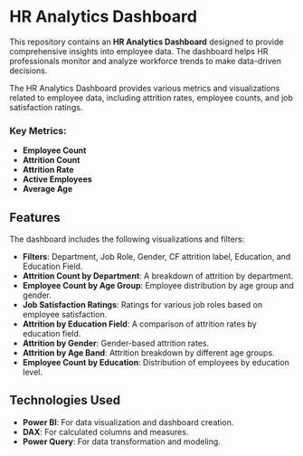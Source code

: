 # HR Analytics Dashboard

This repository contains an **HR Analytics Dashboard** designed to provide comprehensive insights into employee data. The dashboard helps HR professionals monitor and analyze workforce trends to make data-driven decisions.

The HR Analytics Dashboard provides various metrics and visualizations related to employee data, including attrition rates, employee counts, and job satisfaction ratings.

### Key Metrics:
- **Employee Count**
- **Attrition Count**
- **Attrition Rate**
- **Active Employees**
- **Average Age**

## Features

The dashboard includes the following visualizations and filters:

- **Filters**: Department, Job Role, Gender, CF attrition label, Education, and Education Field.
- **Attrition Count by Department**: A breakdown of attrition by department.
- **Employee Count by Age Group**: Employee distribution by age group and gender.
- **Job Satisfaction Ratings**: Ratings for various job roles based on employee satisfaction.
- **Attrition by Education Field**: A comparison of attrition rates by education field.
- **Attrition by Gender**: Gender-based attrition rates.
- **Attrition by Age Band**: Attrition breakdown by different age groups.
- **Employee Count by Education**: Distribution of employees by education level.

## Technologies Used

- **Power BI**: For data visualization and dashboard creation.
- **DAX**: For calculated columns and measures.
- **Power Query**: For data transformation and modeling.

